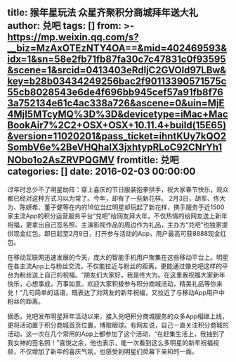 title: 猴年星玩法 众星齐聚积分商城拜年送大礼
author: 兑吧
tags: []
from: >-
  https://mp.weixin.qq.com/s?__biz=MzAxOTEzNTY4OA==&mid=402469593&idx=1&sn=58e2fb71fb87fa30c7c47831c0f93595&scene=1&srcid=0413403eRdljC2GVOld97LBw&key=b28b03434249256bac2f90113390571575c55cb8028543e6de4f696bb945cef57a91fb8f763a752134e61c4ac338a726&ascene=0&uin=MjE4MjI5MTcyMQ%3D%3D&devicetype=iMac+MacBookAir7%2C2+OSX+OSX+10.11.4+build(15E65)&version=11020201&pass_ticket=ihntKUy7kQO2SombV6e%2BeVHQhaIX3jxhtypRLoC92CNrYh1NObo1o2AsZRVPQGMV
fromtitle: 兑吧
categories: []
date: 2016-02-03 00:00:00
---
过年时总少不了明星助阵：穿上喜庆的节日服装抱拳拱手，祝大家春节快乐，观众都已经对这种方式习以为常了。今年，却有了一些新花样。<!--more-->
2月3日，胡军、佟大为、陈妍希、董子健等在内的16位当红明星却玩起了新花样，携手服务于近1500家主流App的积分运营服务平台“兑吧”给网友拜大年，不仅热情的给网友送上新年祝福，更拿出自己签名照、主演影视作品的周边作为礼品，主办方“兑吧”也独家提供现金红包。即日起至2月9日，打开参与活动的App，用户最高可获8888现金红包。

在移动互联网迅速发展的今天，庞大的智能手机用户聚集在这些移动平台上。明星在各主流App上与粉丝交流，不仅能拉近与粉丝的距离，更能通过像兑吧这样的平台为粉丝送上自己的祝福。“朋友们大家好，我是佟大为。在这里我祝福大家新年快乐，心想事成，万事如意。欢迎大家积极参与积分商城活动，精美礼品等你来兑！”几句简单的话语，既表达了对网友的新年祝福，又拉近了与移动App用户中粉丝的距离。

据悉，兑吧发布明星拜年活动以来，接入兑吧积分商城服务的众多App相继上线，更将活动置于积分商城首页位置，博取眼球。有网友说，自己一直关注积分商城的活动，这一次在几个常用的App上都参加了这个活动，“在赶集生活上，我抽到了我女神的签名照！”喜悦之余，他也表示，能一次看到这么多明星的新年祝福视频，不仅增加了新年的喜庆气氛，也感受到明星们荧幕下亲和的一面。
